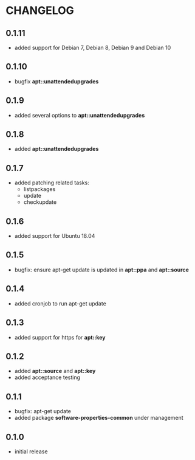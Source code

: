# CHANGELOG

## 0.1.11

* added support for Debian 7, Debian 8, Debian 9 and Debian 10

## 0.1.10

* bugfix **apt::unattendedupgrades**

## 0.1.9

* added several options to **apt::unattendedupgrades**

## 0.1.8

* added **apt::unattendedupgrades**

## 0.1.7

* added patching related tasks:
  - listpackages
  - update
  - checkupdate

## 0.1.6

* added support for Ubuntu 18.04

## 0.1.5

* bugfix: ensure apt-get update is updated in **apt::ppa** and **apt::source**

## 0.1.4

* added cronjob to run apt-get update

## 0.1.3

* added support for https for **apt::key**

## 0.1.2

* added **apt::source** and **apt::key**
* added acceptance testing

## 0.1.1

* bugfix: apt-get update
* added package **software-properties-common** under management

## 0.1.0

* initial release
